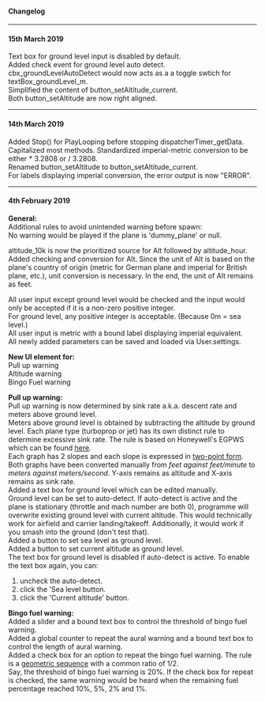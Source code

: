 #### Changelog  

************************************************************************************
#### 15th March 2019  
Text box for ground level input is disabled by default.  
Added check event for ground level auto detect. cbx_groundLevelAutoDetect would now acts as a a toggle swtich for textBox_groundLevel_m.  
Simplified the content of button_setAltitude_current.  
Both button_setAltitude are now right aligned.  
  
************************************************************************************
#### 14th March 2019  
Added Stop() for PlayLooping before stopping dispatcherTimer_getData.  
Capitalized most methods. Standardized imperial-metric conversion to be either \* 3.2808 or / 3.2808.  
Renamed button_setAltitude to button_setAltitude_current.  
For labels displaying imperial conversion, the error output is now "ERROR".  
  
************************************************************************************
#### 4th February 2019
**General:**  
Additional rules to avoid unintended warning before spawn:  
No warning would be played if the plane is 'dummy_plane' or null.  
  
altitude_10k is now the prioritized source for Alt followed by altitude_hour.
Added checking and conversion for Alt.
Since the unit of Alt is based on the plane's country of origin (metric for German plane and imperial for British plane, etc.), unit conversion is necessary. In the end, the unit of Alt remains as feet.
  
All user input except ground level would be checked and the input would only be accepted if it is a non-zero positive integer.  
For ground level, any positive integer is acceptable. (Because 0m = sea level.)  
All user input is metric with a bound label displaying imperial equivalent.  
All newly added parameters can be saved and loaded via User.settings.  
  
**New UI element for:**  
Pull up warning  
Altitude warning  
Bingo Fuel warning  
  
**Pull up warning:**  
Pull up warning is now determined by sink rate a.k.a. descent rate and meters above ground level.  
Meters above ground level is obtained by subtracting the altitude by ground level.
Each plane type (turboprop or jet) has its own distinct rule to determine excessive sink rate. The rule is based on Honeywell's EGPWS which can be found [here](https://aerocontent.honeywell.com/aero/common/documents/Mk_VI_VIII_EGPWS.pdf#page=11).  
Each graph has 2 slopes and each slope is expressed in [two-point form](http://mathworld.wolfram.com/Two-PointForm.html).  
Both graphs have been converted manually from *feet against feet/minute* to *meters against meters/second*. Y-axis remains as altitude and X-axis remains as sink rate.  
Added a text box for ground level which can be edited manually.  
Ground level can be set to auto-detect. If auto-detect is active and the plane is stationary (throttle and mach number are both 0), programme will overwrite existing ground level with current altitude. This would technically work for airfield and carrier landing/takeoff. Additionally, it would work if you smash into the ground (don't test that).  
Added a button to set sea level as ground level.  
Added a button to set current altitude as ground level.  
The text box for ground level is disabled if auto-detect is active. To enable the text box again, you can:  
1. uncheck the auto-detect.  
2. click the 'Sea level button.   
3. click the 'Current altitude' button.   
  
**Bingo fuel warning:**  
Added a slider and a bound text box to control the threshold of bingo fuel warning.  
Added a global counter to repeat the aural warning and a bound text box to control the length of aural warning.  
Added a check box for an option to repeat the bingo fuel warning. The rule is a [geometric sequence](https://www.purplemath.com/modules/series3.htm) with a common ratio of 1/2.  
Say, the threshold of bingo fuel warning is 20%. If the check box for repeat is checked, the same warning would be heard when the remaining fuel percentage reached 10%, 5%, 2% and 1%.  
